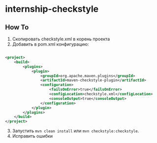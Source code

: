# internship-checkstyle

## How To

1) Скопировать checkstyle.xml в корень проекта
2) Добавить в pom.xml конфигурацию:
```xml

<project>
    <build>
        <plugins>
            <plugin>
                <groupId>org.apache.maven.plugins</groupId>
                <artifactId>maven-checkstyle-plugin</artifactId>
                <configuration>
                    <failsOnError>true</failsOnError>
                    <configLocation>checkstyle.xml</configLocation>
                    <consoleOutput>true</consoleOutput>
                </configuration>
            </plugin>
        </plugins>
    </build>
</project>
```
3) Запустить `mvn clean install` или `mvn checkstyle:checkstyle`.
4) Исправить ошибки
